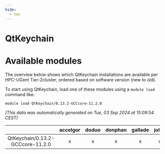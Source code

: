 ```yaml
---
hide:
  - toc
---
```


QtKeychain
==========

# Available modules


The overview below shows which QtKeychain installations are available per HPC-UGent Tier-2cluster, ordered based on software version (new to old).

To start using QtKeychain, load one of these modules using a `module load` command like:

```shell
module load QtKeychain/0.13.2-GCCcore-11.2.0
```

*(This data was automatically generated on Tue, 03 Sep 2024 at 15:09:54 CEST)*  

| |accelgor|doduo|donphan|gallade|joltik|shinx|skitty|
| :---: | :---: | :---: | :---: | :---: | :---: | :---: | :---: |
|QtKeychain/0.13.2-GCCcore-11.2.0|x|x|x|x|x|-|x|
